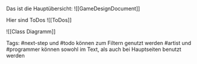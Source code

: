 Das ist die Hauptübersicht:
![[GameDesignDocument]]

Hier sind ToDos
![[ToDos]]

![[Class Diagramm]]


Tags:
#next-step und #todo können zum Filtern genutzt werden
#artist und #programmer können sowohl im Text, als auch bei Hauptseiten benutzt werden